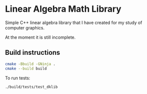 # Linear Algebra Math Library

Simple C++ linear algebra library that I have created for my study of computer
graphics.

At the moment it is still incomplete.

## Build instructions

```bash
cmake -Bbuild -GNinja .
cmake --build build
```

To run tests:
```bash
./build/tests/test_dklib
```
